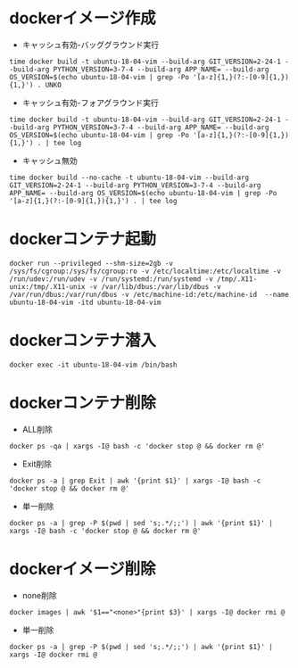 # dockerイメージ作成

- キャッシュ有効-バッググラウンド実行

```
time docker build -t ubuntu-18-04-vim --build-arg GIT_VERSION=2-24-1 --build-arg PYTHON_VERSION=3-7-4 --build-arg APP_NAME= --build-arg OS_VERSION=$(echo ubuntu-18-04-vim | grep -Po '[a-z]{1,}(?:-[0-9]{1,}){1,}') . UNKO
```

- キャッシュ有効-フォアグラウンド実行

```
time docker build -t ubuntu-18-04-vim --build-arg GIT_VERSION=2-24-1 --build-arg PYTHON_VERSION=3-7-4 --build-arg APP_NAME= --build-arg OS_VERSION=$(echo ubuntu-18-04-vim | grep -Po '[a-z]{1,}(?:-[0-9]{1,}){1,}') . | tee log
```

- キャッシュ無効

```
time docker build --no-cache -t ubuntu-18-04-vim --build-arg GIT_VERSION=2-24-1 --build-arg PYTHON_VERSION=3-7-4 --build-arg APP_NAME= --build-arg OS_VERSION=$(echo ubuntu-18-04-vim | grep -Po '[a-z]{1,}(?:-[0-9]{1,}){1,}') . | tee log
```

# dockerコンテナ起動
```
docker run --privileged --shm-size=2gb -v /sys/fs/cgroup:/sys/fs/cgroup:ro -v /etc/localtime:/etc/localtime -v /run/udev:/run/udev -v /run/systemd:/run/systemd -v /tmp/.X11-unix:/tmp/.X11-unix -v /var/lib/dbus:/var/lib/dbus -v /var/run/dbus:/var/run/dbus -v /etc/machine-id:/etc/machine-id  --name ubuntu-18-04-vim -itd ubuntu-18-04-vim
```

# dockerコンテナ潜入
```
docker exec -it ubuntu-18-04-vim /bin/bash
```

# dockerコンテナ削除

- ALL削除

```
docker ps -qa | xargs -I@ bash -c 'docker stop @ && docker rm @'
```

- Exit削除

```
docker ps -a | grep Exit | awk '{print $1}' | xargs -I@ bash -c 'docker stop @ && docker rm @'
```

- 単一削除

```
docker ps -a | grep -P $(pwd | sed 's;.*/;;') | awk '{print $1}' | xargs -I@ bash -c 'docker stop @ && docker rm @'
```

# dockerイメージ削除

- none削除

```
docker images | awk '$1=="<none>"{print $3}' | xargs -I@ docker rmi @
```

- 単一削除

```
docker ps -a | grep -P $(pwd | sed 's;.*/;;') | awk '{print $1}' | xargs -I@ docker rmi @
```
